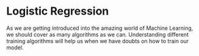 # Logistic Regression

As we are getting introduced into the amazing world of Machine Learning, we should cover as many algorithms as we can. Understanding different training algorithms will help us when we have doubts on how to train our model.

